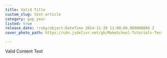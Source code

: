 ```yaml
---
title: Valid Title
custom_slug: test-article
category: gap_year
listed: true
release_date: !ruby/object:DateTime 2014-11-20 11:00:00.000000000 Z
cover_photo_path: https://cdn.jsdelivr.net/gh/MakeSchool-Tutorials-Test/News_Tests@74fe5840ee33d141928ddf7d88a4824029d12c8e/dd644583-73a9-4a87-9aad-64d766df9c9c/cover_photo.jpeg

---
```

Valid Content Text